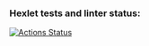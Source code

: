 ### Hexlet tests and linter status:
[![Actions Status](https://github.com/gloomysergei/frontend-project-lvl3/workflows/hexlet-check/badge.svg)](https://github.com/gloomysergei/frontend-project-lvl3/actions)